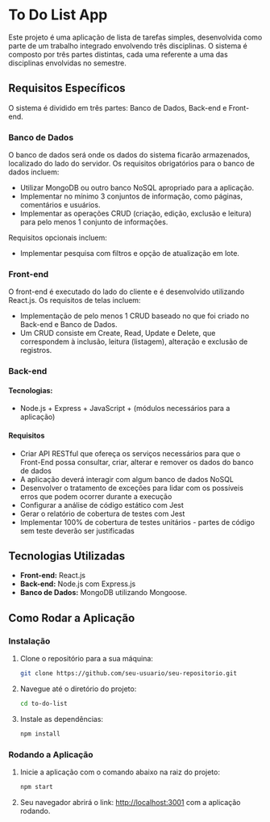 # To Do List App

Este projeto é uma aplicação de lista de tarefas simples, desenvolvida como parte de um trabalho integrado envolvendo três disciplinas. O sistema é composto por três partes distintas, cada uma referente a uma das disciplinas envolvidas no semestre.

## Requisitos Específicos

O sistema é dividido em três partes: Banco de Dados, Back-end e Front-end.

### Banco de Dados

O banco de dados será onde os dados do sistema ficarão armazenados, localizado do lado do servidor. Os requisitos obrigatórios para o banco de dados incluem:
- Utilizar MongoDB ou outro banco NoSQL apropriado para a aplicação.
- Implementar no mínimo 3 conjuntos de informação, como páginas, comentários e usuários.
- Implementar as operações CRUD (criação, edição, exclusão e leitura) para pelo menos 1 conjunto de informações.

Requisitos opcionais incluem:
- Implementar pesquisa com filtros e opção de atualização em lote.

### Front-end

O front-end é executado do lado do cliente e é desenvolvido utilizando React.js. Os requisitos de telas incluem:
- Implementação de pelo menos 1 CRUD baseado no que foi criado no Back-end e Banco de Dados.
- Um CRUD consiste em Create, Read, Update e Delete, que correspondem à inclusão, leitura (listagem), alteração e exclusão de registros.

### Back-end

#### Tecnologias:
- Node.js + Express + JavaScript + (módulos necessários para a aplicação)
#### Requisitos
- Criar API RESTful que ofereça os serviços necessários para que o Front-End possa consultar,
criar, alterar e remover os dados do banco de dados
- A aplicação deverá interagir com algum banco de dados NoSQL
- Desenvolver o tratamento de exceções para lidar com os possíveis erros que podem ocorrer
durante a execução
- Configurar a análise de código estático com Jest
- Gerar o relatório de cobertura de testes com Jest
- Implementar 100% de cobertura de testes unitários - partes de código sem teste deverão ser
justificadas

## Tecnologias Utilizadas

- **Front-end:** React.js
- **Back-end:** Node.js com Express.js
- **Banco de Dados:** MongoDB utilizando Mongoose.

## Como Rodar a Aplicação

### Instalação
1. Clone o repositório para a sua máquina:
   ```sh
   git clone https://github.com/seu-usuario/seu-repositorio.git
   ```

2. Navegue até o diretório do projeto:
   ```sh
   cd to-do-list
   ```

3. Instale as dependências:
   ```sh
   npm install
   ```

### Rodando a Aplicação
1. Inicie a aplicação com o comando abaixo na raiz do projeto:
   ```sh
   npm start
   ```

2. Seu navegador abrirá o link: [http://localhost:3001](http://localhost:3001) com a aplicação rodando.

